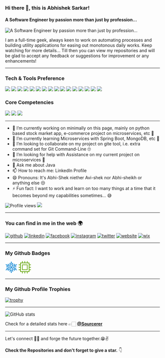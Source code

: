 ### Hi there 👋, this is Abhishek Sarkar!
#### A Software Engineer by passion more than just by profession...
![A Software Engineer by passion more than just by profession...](https://abhisheksarkar30github.io/abhisheksarkar30/images/banner.png)

I am a full-time geek, always keen to work on automating processes and building utility applications for easing out monotonous daily works. Keep watching for more details... Till then you can view my repositories and will be glad to accept any feedback or suggestions for improvement or any enhancements!

---

### Tech & Tools Preference

<img src="http://img.shields.io/badge/-Spring-6DB33F?style=flat&logo=Spring&logoColor=FFFFFF"> <img src="http://img.shields.io/badge/-Oracle PL/SQL-F29111?style=flat&logo=oracle&logoColor=FFFFFF"> 
<img src="http://img.shields.io/badge/-Git-F1502F?style=flat&logo=git&logoColor=FFFFFF">
<img src="http://img.shields.io/badge/-GitHub-181717?style=flat&logo=github&logoColor=FFFFFF">
<img src="http://img.shields.io/badge/-GitLab-FCA121?style=flat&logo=GitLab&logoColor=FFFFFF">
<img src="http://img.shields.io/badge/-Eclipse-2C2255?style=flat&logo=Eclipse&logoColor=FFFFFF">
<img src="http://img.shields.io/badge/-PyCharm-000000?style=flat&logo=PyCharm&logoColor=FFFFFF">
<img src="http://img.shields.io/badge/-Maven-C71A36?style=flat&logo=Apache%20Maven&logoColor=FFFFFF">
<img src="http://img.shields.io/badge/-ActiveMQ-D22128?style=flat&logo=Apache&logoColor=FFFFFF">
<img src="http://img.shields.io/badge/-AWS-430098?style=flat&logo=Amazon%20AWS&logoColor=white">
<img src="http://img.shields.io/badge/-HTML-E34F26?style=flat&logo=html5&logoColor=white">
<img src="http://img.shields.io/badge/-CSS-1572B6?style=flat&logo=css3&logoColor=white">
<img src="http://img.shields.io/badge/-PowerShell-5391FE?style=flat&logo=PowerShell&logoColor=white">
<img src="http://img.shields.io/badge/-Shell-FFD500?style=flat&logo=Shell&logoColor=white">
<img src="http://img.shields.io/badge/-Arduino-00979D?style=flat&logo=Arduino&logoColor=white">
<img src="http://img.shields.io/badge/-Raspberry Pi-C51A4A?style=flat&logo=Raspberry%20Pi&logoColor=white">

### Core Competencies
<img src="http://img.shields.io/badge/-Java-F89820?style=flat&logo=java&logoColor=white"> <img src="https://img.shields.io/badge/-C%20-659ad2?style=flat&logo=c%2B%2B&logoColor=ffffff"> <img src="https://img.shields.io/badge/-Python-black?style=flat&logo=python&logoColor=white"> 

---

- 🔭 I’m currently working on minimally on this page, mainly on python based stock market app, e-commerce project on microservices, etc 🕺 
- 🌱 I’m currently learning Microservices with Spring Boot, MongoDB, etc 🤩 
- 👯 I’m looking to collaborate on my project on gite tool, i.e. extra command set for Git Command-Line 🙄 
- 🤔 I’m looking for help with Assistance on my current project on microservices 🤔 
- 💬 Ask me about Java 
- 📫 How to reach me: LinkedIn Profile 
- 😄 Pronouns: It's Abhi-Shek niether Avi-shek nor Abhi-sheikh or anything else 😒 
- ⚡ Fun fact: I want to work and learn on too many things at a time that it becomes beyond my capabilities sometimes... 😅 

![Profile views](https://gpvc.arturio.dev/abhisheksarkar30)  <img src="https://img.shields.io/github/followers/abhisheksarkar30?label=Follow" style=" float:left, margin-right:10px" />

---

### You can find in me in the web 🌍
[<img src='https://cdn.jsdelivr.net/npm/simple-icons@3.0.1/icons/github.svg' alt='github' height='40'>](https://github.com/abhisheksarkar30)  [<img src='https://cdn.jsdelivr.net/npm/simple-icons@3.0.1/icons/linkedin.svg' alt='linkedin' height='40'>](https://www.linkedin.com/in/abhisheksarkar30/)  [<img src='https://cdn.jsdelivr.net/npm/simple-icons@3.0.1/icons/facebook.svg' alt='facebook' height='40'>](https://www.facebook.com/abhisheksarkar30)  [<img src='https://cdn.jsdelivr.net/npm/simple-icons@3.0.1/icons/instagram.svg' alt='instagram' height='40'>](https://www.instagram.com/abhisheksarkar30/)  [<img src='https://cdn.jsdelivr.net/npm/simple-icons@3.0.1/icons/twitter.svg' alt='twitter' height='40'>](https://twitter.com/abhisarkar30)  [<img src='https://cdn.jsdelivr.net/npm/simple-icons@3.0.1/icons/icloud.svg' alt='website' height='40'>](https://abhisheksarkar30.github.io)  [<img src='https://cdn.jsdelivr.net/npm/simple-icons@3.0.1/icons/wix.svg' alt='wix' height='40'>](https://abhisheksarkar30.wixsite.com/mystory)  

---

### My Github Badges
<a href='https://archiveprogram.github.com/'><img src='https://raw.githubusercontent.com/acervenky/animated-github-badges/master/assets/acbadge.gif' width='40' height='40'></a> <a href='https://docs.github.com/en/developers'><img src='https://raw.githubusercontent.com/acervenky/animated-github-badges/master/assets/devbadge.gif' width='40' height='40'></a> 

---

### My Github Profile Trophies
[![trophy](https://github-profile-trophy.vercel.app/?username=abhisheksarkar30)](https://github.com/ryo-ma/github-profile-trophy)

---

![GitHub stats](https://github-readme-stats.vercel.app/api?username=abhisheksarkar30&show_icons=true)  

Check for a detailed stats here 👉🏻 [**@Sourcerer**](https://sourcerer.io/abhisheksarkar30)

---

Let's connect 👨‍💻 and forge the future together.😁✌

**Check the Repositories and don't forget to give a star.** 👇
